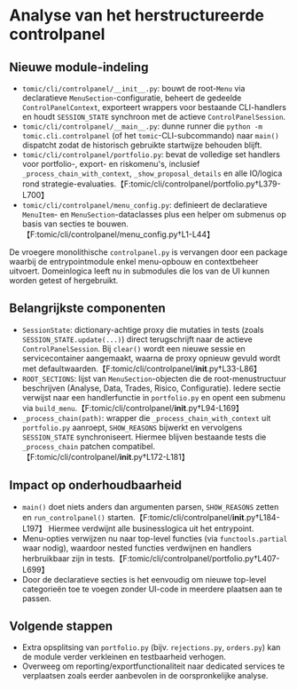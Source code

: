 # Analyse van het herstructureerde controlpanel

## Nieuwe module-indeling
- `tomic/cli/controlpanel/__init__.py`: bouwt de root-`Menu` via declaratieve `MenuSection`-configuratie, beheert de gedeelde `ControlPanelContext`, exporteert wrappers voor bestaande CLI-handlers en houdt `SESSION_STATE` synchroon met de actieve `ControlPanelSession`.
- `tomic/cli/controlpanel/__main__.py`: dunne runner die `python -m tomic.cli.controlpanel` (of het `tomic`-CLI-subcommando) naar `main()` dispatcht zodat de historisch gebruikte startwijze behouden blijft.
- `tomic/cli/controlpanel/portfolio.py`: bevat de volledige set handlers voor portfolio-, export- en riskomenu's, inclusief `_process_chain_with_context`, `_show_proposal_details` en alle IO/logica rond strategie-evaluaties.【F:tomic/cli/controlpanel/portfolio.py†L379-L700】
- `tomic/cli/controlpanel/menu_config.py`: definieert de declaratieve `MenuItem`- en `MenuSection`-dataclasses plus een helper om submenus op basis van secties te bouwen.【F:tomic/cli/controlpanel/menu_config.py†L1-L44】

De vroegere monolithische `controlpanel.py` is vervangen door een package waarbij de entrypointmodule enkel menu-opbouw en contextbeheer uitvoert. Domeinlogica leeft nu in submodules die los van de UI kunnen worden getest of hergebruikt.

## Belangrijkste componenten
- `SessionState`: dictionary-achtige proxy die mutaties in tests (zoals `SESSION_STATE.update(...)`) direct terugschrijft naar de actieve `ControlPanelSession`. Bij `clear()` wordt een nieuwe sessie en servicecontainer aangemaakt, waarna de proxy opnieuw gevuld wordt met defaultwaarden.【F:tomic/cli/controlpanel/__init__.py†L33-L86】
- `ROOT_SECTIONS`: lijst van `MenuSection`-objecten die de root-menustructuur beschrijven (Analyse, Data, Trades, Risico, Configuratie). Iedere sectie verwijst naar een handlerfunctie in `portfolio.py` en opent een submenu via `build_menu`.【F:tomic/cli/controlpanel/__init__.py†L94-L169】
- `_process_chain(path)`: wrapper die `_process_chain_with_context` uit `portfolio.py` aanroept, `SHOW_REASONS` bijwerkt en vervolgens `SESSION_STATE` synchroniseert. Hiermee blijven bestaande tests die `_process_chain` patchen compatibel.【F:tomic/cli/controlpanel/__init__.py†L172-L181】

## Impact op onderhoudbaarheid
- `main()` doet niets anders dan argumenten parsen, `SHOW_REASONS` zetten en `run_controlpanel()` starten.【F:tomic/cli/controlpanel/__init__.py†L184-L197】 Hiermee verdwijnt alle businesslogica uit het entrypoint.
- Menu-opties verwijzen nu naar top-level functies (via `functools.partial` waar nodig), waardoor nested functies verdwijnen en handlers herbruikbaar zijn in tests.【F:tomic/cli/controlpanel/portfolio.py†L407-L699】
- Door de declaratieve secties is het eenvoudig om nieuwe top-level categorieën toe te voegen zonder UI-code in meerdere plaatsen aan te passen.

## Volgende stappen
- Extra opsplitsing van `portfolio.py` (bijv. `rejections.py`, `orders.py`) kan de module verder verkleinen en testbaarheid verhogen.
- Overweeg om reporting/exportfunctionaliteit naar dedicated services te verplaatsen zoals eerder aanbevolen in de oorspronkelijke analyse.
